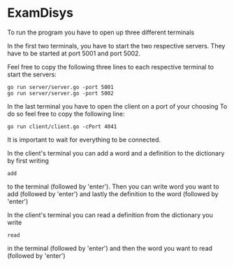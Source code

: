 # ExamDisys

To run the program you have to open up three different terminals

In the first two terminals, you have to start the two respective servers. They have to be started at port 5001 and port 5002.

Feel free to copy the following three lines to each respective terminal to start the servers:

    go run server/server.go -port 5001
    go run server/server.go -port 5002

In the last terminal you have to open the client on a port of your choosing
To do so feel free to copy the following line:

    go run client/client.go -cPort 4041

It is important to wait for everything to be connected.

In the client's terminal you can add a word and a definition to the dictionary by first writing

    add

to the terminal (followed by 'enter'). Then you can write word you want to add (followed by 'enter') and
lastly the definition to the word (followed by 'enter')

In the client's terminal you can read a definition from the dictionary you write

    read

in the terminal (followed by 'enter') and then the word you want to read (followed by 'enter')
